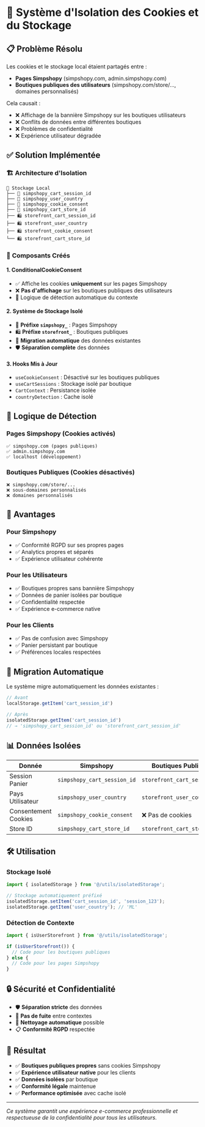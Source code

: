 # 🍪 Système d'Isolation des Cookies et du Stockage

## 📋 **Problème Résolu**

Les cookies et le stockage local étaient partagés entre :
- **Pages Simpshopy** (simpshopy.com, admin.simpshopy.com)
- **Boutiques publiques des utilisateurs** (simpshopy.com/store/..., domaines personnalisés)

Cela causait :
- ❌ Affichage de la bannière Simpshopy sur les boutiques utilisateurs
- ❌ Conflits de données entre différentes boutiques
- ❌ Problèmes de confidentialité
- ❌ Expérience utilisateur dégradée

## ✅ **Solution Implémentée**

### 🏗️ **Architecture d'Isolation**

```
📁 Stockage Local
├── 🏢 simpshopy_cart_session_id
├── 🏢 simpshopy_user_country
├── 🏢 simpshopy_cookie_consent
├── 🏢 simpshopy_cart_store_id
├── 🛍️ storefront_cart_session_id
├── 🛍️ storefront_user_country
├── 🛍️ storefront_cookie_consent
└── 🛍️ storefront_cart_store_id
```

### 🔧 **Composants Créés**

#### 1. **ConditionalCookieConsent**
- ✅ Affiche les cookies **uniquement** sur les pages Simpshopy
- ❌ **Pas d'affichage** sur les boutiques publiques des utilisateurs
- 🎯 Logique de détection automatique du contexte

#### 2. **Système de Stockage Isolé**
- 🏢 **Préfixe `simpshopy_`** : Pages Simpshopy
- 🛍️ **Préfixe `storefront_`** : Boutiques publiques
- 🔄 **Migration automatique** des données existantes
- 🛡️ **Séparation complète** des données

#### 3. **Hooks Mis à Jour**
- `useCookieConsent` : Désactivé sur les boutiques publiques
- `useCartSessions` : Stockage isolé par boutique
- `CartContext` : Persistance isolée
- `countryDetection` : Cache isolé

## 🎯 **Logique de Détection**

### **Pages Simpshopy** (Cookies activés)
```
✅ simpshopy.com (pages publiques)
✅ admin.simpshopy.com
✅ localhost (développement)
```

### **Boutiques Publiques** (Cookies désactivés)
```
❌ simpshopy.com/store/...
❌ sous-domaines personnalisés
❌ domaines personnalisés
```

## 🚀 **Avantages**

### **Pour Simpshopy**
- ✅ Conformité RGPD sur ses propres pages
- ✅ Analytics propres et séparés
- ✅ Expérience utilisateur cohérente

### **Pour les Utilisateurs**
- ✅ Boutiques propres sans bannière Simpshopy
- ✅ Données de panier isolées par boutique
- ✅ Confidentialité respectée
- ✅ Expérience e-commerce native

### **Pour les Clients**
- ✅ Pas de confusion avec Simpshopy
- ✅ Panier persistant par boutique
- ✅ Préférences locales respectées

## 🔄 **Migration Automatique**

Le système migre automatiquement les données existantes :

```typescript
// Avant
localStorage.getItem('cart_session_id')

// Après
isolatedStorage.getItem('cart_session_id')
// → 'simpshopy_cart_session_id' ou 'storefront_cart_session_id'
```

## 📊 **Données Isolées**

| Donnée | Simpshopy | Boutiques Publiques |
|--------|-----------|---------------------|
| Session Panier | `simpshopy_cart_session_id` | `storefront_cart_session_id` |
| Pays Utilisateur | `simpshopy_user_country` | `storefront_user_country` |
| Consentement Cookies | `simpshopy_cookie_consent` | ❌ Pas de cookies |
| Store ID | `simpshopy_cart_store_id` | `storefront_cart_store_id` |

## 🛠️ **Utilisation**

### **Stockage Isolé**
```typescript
import { isolatedStorage } from '@/utils/isolatedStorage';

// Stockage automatiquement préfixé
isolatedStorage.setItem('cart_session_id', 'session_123');
isolatedStorage.getItem('user_country'); // 'ML'
```

### **Détection de Contexte**
```typescript
import { isUserStorefront } from '@/utils/isolatedStorage';

if (isUserStorefront()) {
  // Code pour les boutiques publiques
} else {
  // Code pour les pages Simpshopy
}
```

## 🔒 **Sécurité et Confidentialité**

- 🛡️ **Séparation stricte** des données
- 🔐 **Pas de fuite** entre contextes
- 🧹 **Nettoyage automatique** possible
- 📋 **Conformité RGPD** respectée

## 🎉 **Résultat**

- ✅ **Boutiques publiques propres** sans cookies Simpshopy
- ✅ **Expérience utilisateur native** pour les clients
- ✅ **Données isolées** par boutique
- ✅ **Conformité légale** maintenue
- ✅ **Performance optimisée** avec cache isolé

---

*Ce système garantit une expérience e-commerce professionnelle et respectueuse de la confidentialité pour tous les utilisateurs.*
